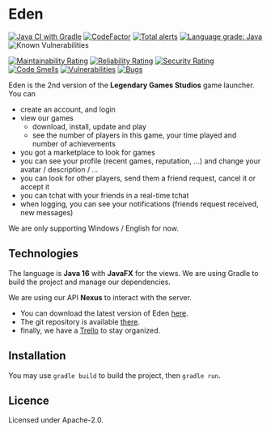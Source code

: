 # Eden

[![Java CI with Gradle](https://github.com/lgs-games/eden/actions/workflows/gradle.yml/badge.svg)](https://github.com/lgs-games/eden/actions/workflows/gradle.yml)
[![CodeFactor](https://www.codefactor.io/repository/github/lgs-games/eden/badge/main)](https://www.codefactor.io/repository/github/lgs-games/eden/overview/main)
[![Total alerts](https://img.shields.io/lgtm/alerts/g/lgs-games/eden.svg?logo=lgtm&logoWidth=18)](https://lgtm.com/projects/g/lgs-games/eden/alerts/)
[![Language grade: Java](https://img.shields.io/lgtm/grade/java/g/lgs-games/eden.svg?logo=lgtm&logoWidth=18)](https://lgtm.com/projects/g/lgs-games/eden/context:java)
![Known Vulnerabilities](https://snyk.io/test/github/lgs-games/eden/badge.svg)

[![Maintainability Rating](https://sonarcloud.io/api/project_badges/measure?project=lgs-games_eden&metric=sqale_rating)](https://sonarcloud.io/dashboard?id=lgs-games_eden)
[![Reliability Rating](https://sonarcloud.io/api/project_badges/measure?project=lgs-games_eden&metric=reliability_rating)](https://sonarcloud.io/dashboard?id=lgs-games_eden)
[![Security Rating](https://sonarcloud.io/api/project_badges/measure?project=lgs-games_eden&metric=security_rating)](https://sonarcloud.io/dashboard?id=lgs-games_eden)
[![Code Smells](https://sonarcloud.io/api/project_badges/measure?project=lgs-games_eden&metric=code_smells)](https://sonarcloud.io/dashboard?id=lgs-games_eden)
[![Vulnerabilities](https://sonarcloud.io/api/project_badges/measure?project=lgs-games_eden&metric=vulnerabilities)](https://sonarcloud.io/dashboard?id=lgs-games_eden)
[![Bugs](https://sonarcloud.io/api/project_badges/measure?project=lgs-games_eden&metric=bugs)](https://sonarcloud.io/dashboard?id=lgs-games_eden)

Eden is the 2nd version of the **Legendary Games Studios** game launcher.
You can

* create an account, and login
* view our games
    * download, install, update and play
    * see the number of players in this game, your time played
    and number of achievements
* you got a marketplace to look for games
* you can see your profile (recent games, reputation, ...)
  and change your avatar / description / ...
* you can look for other players, send them a friend request, cancel
  it or accept it
* you can tchat with your friends in a real-time tchat
* when logging, you can see your notifications (friends request
  received, new messages)

We are only supporting Windows / English for now.

## Technologies

The language is **Java 16** with **JavaFX** for the views.
We are using Gradle to build the project and manage our dependencies.

We are using our API **Nexus** to interact with the server.

* You can download the latest version of Eden [here](https://lgs-games.com/en/eden).
* The git repository is available [there](https://github.com/lgs-games/eden).
* finally, we have a [Trello](https://trello.com/b/mc5OKuQH/eden) to stay organized.

## Installation

You may use ``gradle build`` to build the project, then
``gradle run``.

## Licence

Licensed under Apache-2.0.